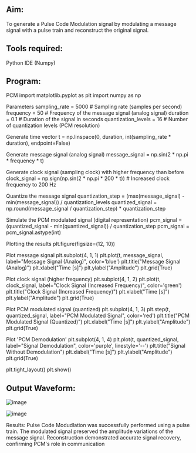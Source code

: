 ## Aim:
To generate a Pulse Code Modulation signal by modulating a message signal with a pulse train and reconstruct the original signal.

## Tools required:
Python IDE (Numpy)
## Program:
 PCM import matplotlib.pyplot as plt
import numpy as np

 Parameters
sampling_rate = 5000  # Sampling rate (samples per second)
frequency = 50  # Frequency of the message signal (analog signal)
duration = 0.1  # Duration of the signal in seconds
quantization_levels = 16  # Number of quantization levels (PCM resolution)

Generate time vector
t = np.linspace(0, duration, int(sampling_rate * duration), endpoint=False)

 Generate message signal (analog signal)
message_signal = np.sin(2 * np.pi * frequency * t)

 Generate clock signal (sampling clock) with higher frequency than before
clock_signal = np.sign(np.sin(2 * np.pi * 200 * t))  # Increased clock frequency to 200 Hz

 Quantize the message signal
quantization_step = (max(message_signal) - min(message_signal)) / quantization_levels
quantized_signal = np.round(message_signal / quantization_step) * quantization_step

 Simulate the PCM modulated signal (digital representation)
pcm_signal = (quantized_signal - min(quantized_signal)) / quantization_step
pcm_signal = pcm_signal.astype(int)

 Plotting the results
plt.figure(figsize=(12, 10))

 Plot message signal
plt.subplot(4, 1, 1)
plt.plot(t, message_signal, label="Message Signal (Analog)", color='blue')
plt.title("Message Signal (Analog)")
plt.xlabel("Time [s]")
plt.ylabel("Amplitude")
plt.grid(True)

 Plot clock signal (higher frequency)
plt.subplot(4, 1, 2)
plt.plot(t, clock_signal, label="Clock Signal (Increased Frequency)", color='green')
plt.title("Clock Signal (Increased Frequency)")
plt.xlabel("Time [s]")
plt.ylabel("Amplitude")
plt.grid(True)

 Plot PCM modulated signal (quantized)
plt.subplot(4, 1, 3)
plt.step(t, quantized_signal, label="PCM Modulated Signal", color='red')
plt.title("PCM Modulated Signal (Quantized)")
plt.xlabel("Time [s]")
plt.ylabel("Amplitude")
plt.grid(True)

 Plot 'PCM Demodulation'
plt.subplot(4, 1, 4)
plt.plot(t, quantized_signal, label="Signal Demodulation", color='purple', linestyle='--')
plt.title("Signal Without Demodulation")
plt.xlabel("Time [s]")
plt.ylabel("Amplitude")
plt.grid(True)

plt.tight_layout()
plt.show()
## Output Waveform:
![image](https://github.com/user-attachments/assets/33d964d2-1c02-4e97-be44-96d09b60fb60)

![image](https://github.com/user-attachments/assets/2360816b-49b7-4ec0-a978-827fbd8628b4)

Results:
Pulse Code Modudlation was successfully performed using a pulse train. The modulated signal preserved the amplitude variations of the message signal. Reconstruction demonstrated accurate signal recovery, confirming PCM's role in communication
